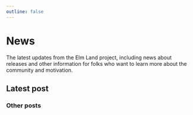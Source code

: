```yaml
---
outline: false
---
```


# News

The latest updates from the Elm Land project, including news about releases and other information for folks who want to learn more about the community and motivation.

## Latest post

<NewsPost
  emoji="🇯🇲"
  title="Elm Land: The Sai Update"
  description="Can a React developer improve Elm Land, just by trying it out?"
  date="June 19th, 2023"
  url="./the-sai-update"
/>

### Other posts

<NewsPost
  emoji="🌱"
  title="Building better apps"
  description="Learn how the project has evolved, and what's new in the big Elm Land v0.18.0 release!"
  date="December 20th, 2022"
  url="./building-better-apps"
/>

<NewsPost
  emoji="👋"
  title="Hello, world!"
  description="What is Elm Land? Learn more about the project's motivation, goals, and how we can get there together!"
  date="October 4th, 2022"
  url="./hello-world"
/>
